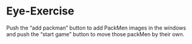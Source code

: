 # Eye-Exercise
Push the “add packman” button to add PackMen images in the windows and push the “start game” button to move those packMen by their own.
